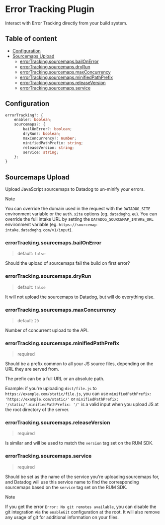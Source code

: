 # Error Tracking Plugin <!-- #omit in toc -->

Interact with Error Tracking directly from your build system.

<!-- The title and the following line will both be added to the root README.md  -->

## Table of content <!-- #omit in toc -->

<!-- This is auto generated with yarn cli integrity -->

<!-- #toc -->
-   [Configuration](#configuration)
-   [Sourcemaps Upload](#sourcemaps-upload)
    -   [errorTracking.sourcemaps.bailOnError](#errortrackingsourcemapsbailonerror)
    -   [errorTracking.sourcemaps.dryRun](#errortrackingsourcemapsdryrun)
    -   [errorTracking.sourcemaps.maxConcurrency](#errortrackingsourcemapsmaxconcurrency)
    -   [errorTracking.sourcemaps.minifiedPathPrefix](#errortrackingsourcemapsminifiedpathprefix)
    -   [errorTracking.sourcemaps.releaseVersion](#errortrackingsourcemapsreleaseversion)
    -   [errorTracking.sourcemaps.service](#errortrackingsourcemapsservice)
<!-- #toc -->

## Configuration

```ts
errorTracking?: {
    enable?: boolean;
    sourcemaps?: {
        bailOnError?: boolean;
        dryRun?: boolean;
        maxConcurrency?: number;
        minifiedPathPrefix: string;
        releaseVersion: string;
        service: string;
    };
}
```

## Sourcemaps Upload

Upload JavaScript sourcemaps to Datadog to un-minify your errors.

> [!NOTE]
> You can override the domain used in the request with the `DATADOG_SITE` environment variable or the `auth.site` options (eg. `datadoghq.eu`).
> You can override the full intake URL by setting the `DATADOG_SOURCEMAP_INTAKE_URL` environment variable (eg. `https://sourcemap-intake.datadoghq.com/v1/input`).

### errorTracking.sourcemaps.bailOnError

> default: `false`

Should the upload of sourcemaps fail the build on first error?

### errorTracking.sourcemaps.dryRun

> default: `false`

It will not upload the sourcemaps to Datadog, but will do everything else.


### errorTracking.sourcemaps.maxConcurrency

> default: `20`

Number of concurrent upload to the API.

### errorTracking.sourcemaps.minifiedPathPrefix

> required

Should be a prefix common to all your JS source files, depending on the URL they are served from.

The prefix can be a full URL or an absolute path.

Example: if you're uploading `dist/file.js` to `https://example.com/static/file.js`, you can use `minifiedPathPrefix: 'https://example.com/static/'` or `minifiedPathPrefix: '/static/'`.`minifiedPathPrefix: '/'` is a valid input when you upload JS at the root directory of the server.

### errorTracking.sourcemaps.releaseVersion

> required

Is similar and will be used to match the `version` tag set on the RUM SDK.

### errorTracking.sourcemaps.service

> required

Should be set as the name of the service you're uploading sourcemaps for, and Datadog will use this service name to find the corresponding sourcemaps based on the `service` tag set on the RUM SDK.

> [!NOTE]
>
> If you get the error `Error: No git remotes available`,
> you can disable the git integration via the `enableGit` configuration at the root.
> It will also remove any usage of git for additional information on your files.
